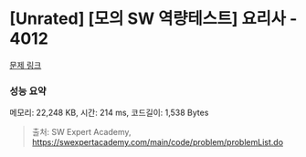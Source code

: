 # [Unrated] [모의 SW 역량테스트] 요리사 - 4012 

[문제 링크](https://swexpertacademy.com/main/code/problem/problemDetail.do?contestProbId=AWIeUtVakTMDFAVH) 

### 성능 요약

메모리: 22,248 KB, 시간: 214 ms, 코드길이: 1,538 Bytes



> 출처: SW Expert Academy, https://swexpertacademy.com/main/code/problem/problemList.do